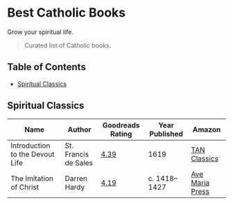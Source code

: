 # Best Catholic Books
Grow your spiritual life.

> Curated list of Catholic books.

## Table of Contents
* [Spiritual Classics](#spiritual-classics)

## Spiritual Classics
| Name | Author | Goodreads Rating | Year Published | Amazon |  
|------|--------|------------------|----------------|--------|  
| Introduction to the Devout Life | St. Francis de Sales | [4.39](https://www.goodreads.com/book/show/398834.Introduction_to_the_Devout_Life) | 1619 | [TAN Classics](https://amzn.to/2GfMuoC)
| The Imitation of Christ | Darren Hardy | [4.19](https://www.goodreads.com/book/show/851393.The_Imitation_of_Christ) | c. 1418–1427 | [Ave Maria Press](https://amzn.to/2G69ze7)
